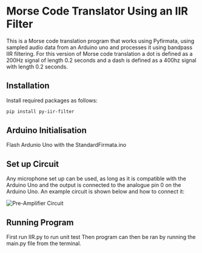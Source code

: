 # Morse Code Translator Using an IIR Filter
This is a Morse code translation program that works using Pyfirmata, using sampled audio data from an Arduino uno and processes it using bandpass IIR filtering.
For this version of Morse code translation a dot is defined as a 200Hz signal of length 0.2 seconds and a dash
is defined as a 400hz signal with length 0.2 seconds.

## Installation

Install required packages as follows:

```bash
pip install py-iir-filter
```

## Arduino Initialisation

Flash Ardunio Uno with the StandardFirmata.ino

## Set up Circuit

Any microphone set up can be used, as long as it is compatible with the Arduino Uno and the output is connected to the analogue pin 0 on the Arduino Uno.
An example circuit is shown below and how to connect it:

![Pre-Amplifier Circuit](circuit.svg)

## Running Program
First run IIR.py to run unit test
Then program can then be ran by running the main.py file from the terminal.



